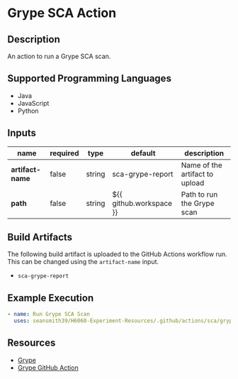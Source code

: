 # Grype SCA Action

## Description

An action to run a Grype SCA scan.

## Supported Programming Languages

- Java
- JavaScript
- Python

## Inputs

| name                     | required | type   | default                 | description                    |
|--------------------------|----------|--------|-------------------------|--------------------------------|
| **artifact-name**        | false    | string | sca-grype-report        | Name of the artifact to upload |
| **path**                 | false    | string | ${{ github.workspace }} | Path to run the Grype scan     |

## Build Artifacts

The following build artifact is uploaded to the GitHub Actions workflow run. This can be changed using the `artifact-name` input.
- `sca-grype-report`

## Example Execution

```yaml
- name: Run Grype SCA Scan
  uses: seansmith39/H6060-Experiment-Resources/.github/actions/sca/grype
```

## Resources

- [Grype](https://github.com/anchore/grype)
- [Grype GitHub Action](https://github.com/anchore/scan-action)
